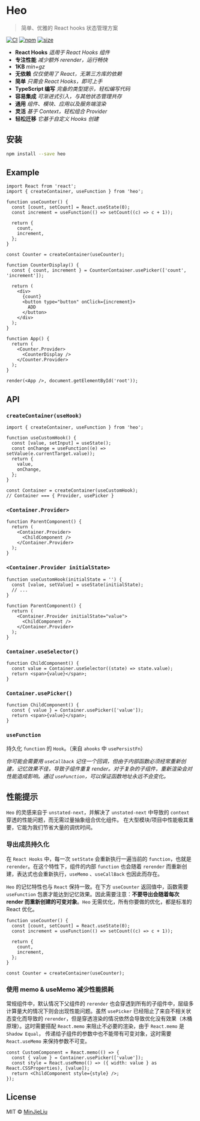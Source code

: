 # Heo

> 简单、优雅的 React hooks 状态管理方案

[![CI](https://img.shields.io/github/workflow/status/MinJieLiu/heo/CI)](https://github.com/MinJieLiu/heo/actions?query=workflow%3ACI)
[![npm](https://img.shields.io/npm/v/heo)](https://www.npmjs.com/package/heo)
[![size](https://img.shields.io/bundlephobia/minzip/heo)](https://bundlephobia.com/result?p=heo)

- **React Hooks** _适用于 React Hooks 组件_
- **专注性能** _减少额外 rerender，运行畅快_
- **1KB** _min+gz_
- **无依赖** _仅仅使用了 React，无第三方库的依赖_
- **简单** _只需会 React Hooks，即可上手_
- **TypeScript 编写** _完备的类型提示，轻松编写代码_
- **容易集成** _可渐进式引入，与其他状态管理共存_
- **通用** _组件、模块、应用以及服务端渲染_
- **灵活** _基于 Context，轻松组合 Provider_
- **轻松迁移** _它基于自定义 Hooks 创建_

## 安装

```bash
npm install --save heo
```

## Example

```tsx
import React from 'react';
import { createContainer, useFunction } from 'heo';

function useCounter() {
  const [count, setCount] = React.useState(0);
  const increment = useFunction(() => setCount((c) => c + 1));

  return {
    count,
    increment,
  };
}

const Counter = createContainer(useCounter);

function CounterDisplay() {
  const { count, increment } = CounterContainer.usePicker(['count', 'increment']);

  return (
    <div>
      {count}
      <button type="button" onClick={increment}>
        ADD
      </button>
    </div>
  );
}

function App() {
  return (
    <Counter.Provider>
      <CounterDisplay />
    </Counter.Provider>
  );
}

render(<App />, document.getElementById('root'));
```

## API

### `createContainer(useHook)`

```tsx
import { createContainer, useFunction } from 'heo';

function useCustomHook() {
  const [value, setInput] = useState();
  const onChange = useFunction((e) => setValue(e.currentTarget.value));
  return {
    value,
    onChange,
  };
}

const Container = createContainer(useCustomHook);
// Container === { Provider, usePicker }
```

### `<Container.Provider>`

```tsx
function ParentComponent() {
  return (
    <Container.Provider>
      <ChildComponent />
    </Container.Provider>
  );
}
```

### `<Container.Provider initialState>`

```tsx
function useCustomHook(initialState = '') {
  const [value, setValue] = useState(initialState);
  // ...
}

function ParentComponent() {
  return (
    <Container.Provider initialState="value">
      <ChildComponent />
    </Container.Provider>
  );
}
```

### `Container.useSelector()`

```tsx
function ChildComponent() {
  const value = Container.useSelector((state) => state.value);
  return <span>{value}</span>;
}
```

### `Container.usePicker()`

```tsx
function ChildComponent() {
  const { value } = Container.usePicker(['value']);
  return <span>{value}</span>;
}
```

### `useFunction`

持久化 `function` 的 `Hook`。（来自 `ahooks` 中 `usePersistFn`）

_你可能会需要用 `useCallback` 记住一个回调，但由于内部函数必须经常重新创建，记忆效果不佳，导致子组件重复 render。对于复杂的子组件，重新渲染会对性能造成影响。通过 `useFunction`，可以保证函数地址永远不会变化。_

## 性能提示

`Heo` 的灵感来自于 `unstated-next`，并解决了 `unstated-next` 中导致的 `context` 穿透的性能问题，而无需过量抽象组合优化组件。
在大型模块/项目中性能极其重要，它能为我们节省大量的调优时间。

### 导出成员持久化

在 `React Hooks` 中，每一次 `setState` 会重新执行一遍当前的 `function`，也就是 `rerender`。在这个特性下，组件的内部 `function` 也会随着 `rerender` 而重新创建，表达式也会重新执行，`useMemo` 、`useCallBack` 也因此而存在。

`Heo` 的记忆特性也与 `React` 保持一致。在下方 `useCounter` 返回值中，函数需要 `useFunction` 包裹才能达到记忆效果。因此需要注意：**不要导出会随着每次 render 而重新创建的可变对象**。`Heo` 无需优化，所有你要做的优化，都是标准的 React 优化。

```tsx
function useCounter() {
  const [count, setCount] = React.useState(0);
  const increment = useFunction(() => setCount((c) => c + 1));

  return {
    count,
    increment,
  };
}

const Counter = createContainer(useCounter);
```

### 使用 memo & useMemo 减少性能损耗

常规组件中，默认情况下父组件的 `rerender` 也会穿透到所有的子组件中，层级多计算量大的情况下则会出现性能问题。虽然 `usePicker` 已经阻止了来自不相关状态变化而导致的 `rerender`，但是穿透渲染的情况依然会导致优化没有效果（木桶原理）。这时需要搭配 `React.memo` 来阻止不必要的渲染，由于 `React.memo` 是 `Shadow Equal`， 传递给子组件的参数中也不能带有可变对象，这时需要 `React.useMemo` 来保持参数不可变。

```tsx
const CustomComponent = React.memo(() => {
  const { value } = Container.usePicker(['value']);
  const style = React.useMemo(() => ({ width: value } as React.CSSProperties), [value]);
  return <ChildComponent style={style} />;
});
```

## License

MIT © [MinJieLiu](https://github.com/MinJieLiu)
